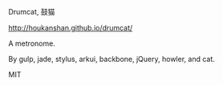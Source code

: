 Drumcat, 鼓猫

http://houkanshan.github.io/drumcat/

A metronome.

By gulp, jade, stylus, arkui, backbone, jQuery, howler, and cat.

MIT
